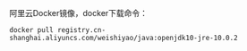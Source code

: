 阿里云Docker镜像，docker下载命令：

```
docker pull registry.cn-shanghai.aliyuncs.com/weishiyao/java:openjdk10-jre-10.0.2
```
